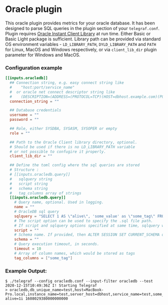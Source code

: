 # Oracle plugin

This oracle plugin provides metrics for your oracle database. It has been designed
to parse SQL queries in the plugin section of your `telegraf.conf`. Plugin requires
[Oracle Instant Client Library](https://www.oracle.com/database/technologies/instant-client/downloads.html) at run time.
Either Basic or Basic Light package is sufficient. Library path can be provided via
standard OS environment variables - `LD_LIBRARY_PATH`, `DYLD_LIBRARY_PATH` and `PATH` for
Linux, MacOS and Windows respectively, or via `client_lib_dir` plugin parameter for Windows and MacOS.

### Configuration example
```toml
[[inputs.oracledb]]
  ## Connection string, e.g. easy connect string like 
  #    "host:port/service_name"
  #  or oracle net connect descriptor string like 
  #    (DESCRIPTION=(ADDRESS=(PROTOCOL=TCP)(HOST=dbhost.example.com)(PORT=1521))(CONNECT_DATA=(SERVICE_NAME=orclpdb1)))
  connection_string = ""

  ## Database credentials
  username = ""
  password = ""

  ## Role, either SYSDBA, SYSASM, SYSOPER or empty
  role = ""

  ## Path to the Oracle Client library directory, optional.
  # Should be used if there is no LD_LIBRARY_PATH variable 
  # or not possible to confugire it properly.
  client_lib_dir = ""

  ## Define the toml config where the sql queries are stored
  # Structure :
  # [[inputs.oracledb.query]]
  #   sqlquery string
  #   script string
  #   schema string
  #   tag_columns array of strings
  [[inputs.oracledb.query]]
    # Query name, optional. Used in logging.
    name = ""
    # OracleDB sql query
    sqlquery = "SELECT 1 AS \"alive\", 'some_value' as \"some_tag\" FROM dual"
    # The script option can be used to specify the .sql file path.
    # If script and sqlquery options specified at same time, sqlquery will be used.
    script = ""
    # Schema name. If provided, then ALTER SESSION SET CURRENT_SCHEMA query will be executed
    schema = ""
    # Query execution timeout, in seconds.
    timeout = 10
    # Array of column names, which would be stored as tags
    tag_columns = ["some_tag"]
```

### Example Output:
```
$ ./telegraf --config oracledb.conf --input-filter oracledb --test  
2020-12-15T10:49:36Z I! Starting Telegraf 
> oracledb,db_unique_name=test,host=MacBook-Pro.local,instance_name=test,server_host=dbhost,service_name=test,some_tag=some_value alive=1i 1608029380000000000
```